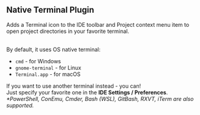 <h2>Native Terminal Plugin</h2>
Adds a Terminal icon to the IDE toolbar and Project context menu item to open project directories in your favorite terminal.

<br>By default, it uses OS native terminal:
* `cmd` - for Windows
* `gnome-terminal` - for Linux
* `Terminal.app` - for macOS

If you want to use another terminal instead - you can!
<br>Just specify your favorite one in the **IDE Settings / Preferences**.
<br>_*PowerShell, ConEmu, Cmder, Bash (WSL), GitBash, RXVT, iTerm are also supported._
